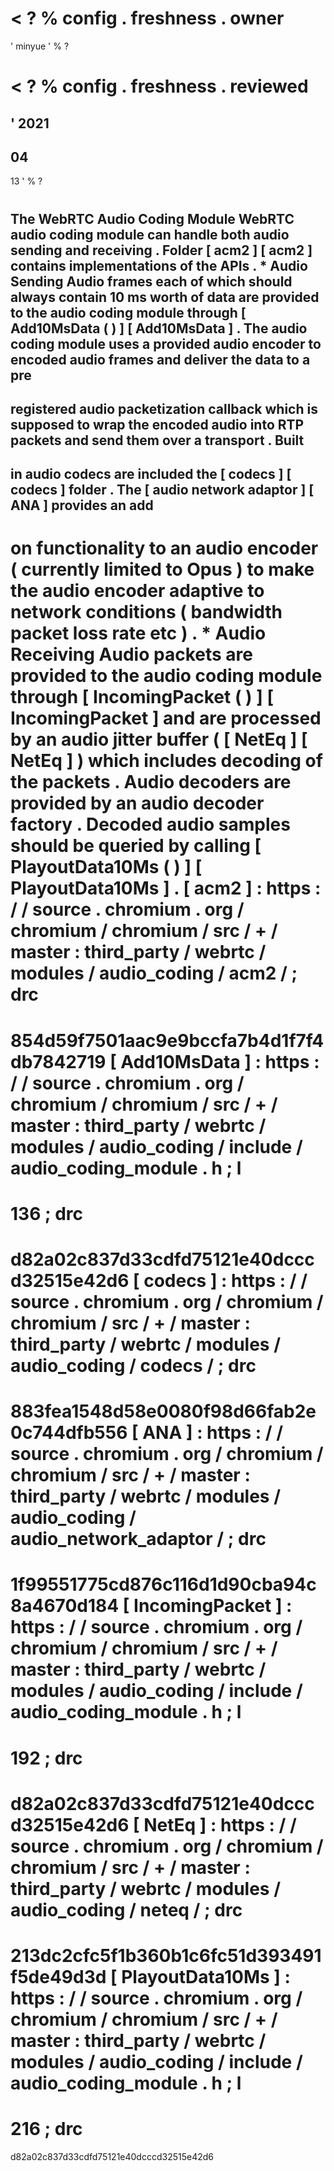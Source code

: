 <
?
%
config
.
freshness
.
owner
=
'
minyue
'
%
?
>
<
?
%
config
.
freshness
.
reviewed
=
'
2021
-
04
-
13
'
%
?
>
#
The
WebRTC
Audio
Coding
Module
WebRTC
audio
coding
module
can
handle
both
audio
sending
and
receiving
.
Folder
[
acm2
]
[
acm2
]
contains
implementations
of
the
APIs
.
*
Audio
Sending
Audio
frames
each
of
which
should
always
contain
10
ms
worth
of
data
are
provided
to
the
audio
coding
module
through
[
Add10MsData
(
)
]
[
Add10MsData
]
.
The
audio
coding
module
uses
a
provided
audio
encoder
to
encoded
audio
frames
and
deliver
the
data
to
a
pre
-
registered
audio
packetization
callback
which
is
supposed
to
wrap
the
encoded
audio
into
RTP
packets
and
send
them
over
a
transport
.
Built
-
in
audio
codecs
are
included
the
[
codecs
]
[
codecs
]
folder
.
The
[
audio
network
adaptor
]
[
ANA
]
provides
an
add
-
on
functionality
to
an
audio
encoder
(
currently
limited
to
Opus
)
to
make
the
audio
encoder
adaptive
to
network
conditions
(
bandwidth
packet
loss
rate
etc
)
.
*
Audio
Receiving
Audio
packets
are
provided
to
the
audio
coding
module
through
[
IncomingPacket
(
)
]
[
IncomingPacket
]
and
are
processed
by
an
audio
jitter
buffer
(
[
NetEq
]
[
NetEq
]
)
which
includes
decoding
of
the
packets
.
Audio
decoders
are
provided
by
an
audio
decoder
factory
.
Decoded
audio
samples
should
be
queried
by
calling
[
PlayoutData10Ms
(
)
]
[
PlayoutData10Ms
]
.
[
acm2
]
:
https
:
/
/
source
.
chromium
.
org
/
chromium
/
chromium
/
src
/
+
/
master
:
third_party
/
webrtc
/
modules
/
audio_coding
/
acm2
/
;
drc
=
854d59f7501aac9e9bccfa7b4d1f7f4db7842719
[
Add10MsData
]
:
https
:
/
/
source
.
chromium
.
org
/
chromium
/
chromium
/
src
/
+
/
master
:
third_party
/
webrtc
/
modules
/
audio_coding
/
include
/
audio_coding_module
.
h
;
l
=
136
;
drc
=
d82a02c837d33cdfd75121e40dcccd32515e42d6
[
codecs
]
:
https
:
/
/
source
.
chromium
.
org
/
chromium
/
chromium
/
src
/
+
/
master
:
third_party
/
webrtc
/
modules
/
audio_coding
/
codecs
/
;
drc
=
883fea1548d58e0080f98d66fab2e0c744dfb556
[
ANA
]
:
https
:
/
/
source
.
chromium
.
org
/
chromium
/
chromium
/
src
/
+
/
master
:
third_party
/
webrtc
/
modules
/
audio_coding
/
audio_network_adaptor
/
;
drc
=
1f99551775cd876c116d1d90cba94c8a4670d184
[
IncomingPacket
]
:
https
:
/
/
source
.
chromium
.
org
/
chromium
/
chromium
/
src
/
+
/
master
:
third_party
/
webrtc
/
modules
/
audio_coding
/
include
/
audio_coding_module
.
h
;
l
=
192
;
drc
=
d82a02c837d33cdfd75121e40dcccd32515e42d6
[
NetEq
]
:
https
:
/
/
source
.
chromium
.
org
/
chromium
/
chromium
/
src
/
+
/
master
:
third_party
/
webrtc
/
modules
/
audio_coding
/
neteq
/
;
drc
=
213dc2cfc5f1b360b1c6fc51d393491f5de49d3d
[
PlayoutData10Ms
]
:
https
:
/
/
source
.
chromium
.
org
/
chromium
/
chromium
/
src
/
+
/
master
:
third_party
/
webrtc
/
modules
/
audio_coding
/
include
/
audio_coding_module
.
h
;
l
=
216
;
drc
=
d82a02c837d33cdfd75121e40dcccd32515e42d6
